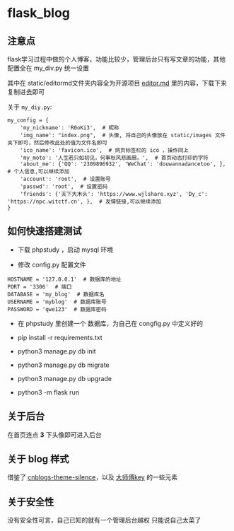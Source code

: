 # flask_blog

## 注意点
flask学习过程中做的个人博客，功能比较少，管理后台只有写文章的功能，其他配置全在 my_div.py 统一设置

其中在 static/editormd文件夹内容全为开源项目 [editor.md](https://github.com/pandao/editor.md ) 里的内容，下载下来复制进去即可

关于 `my_diy.py`:
```
my_config = {
    'my_nickname': 'R0oKi3',  # 昵称
    'img_name': "index.png",  # 头像, 将自己的头像放在 static/images 文件夹下即可，然后修改此处的值为文件名即可
    'ico_name': 'favicon.ico',  # 网页标签栏的 ico ，操作同上
    'my_moto': '人生若只如初见，何事秋风悲画扇。',  # 首页动态打印的字符
    'about_me': {'QQ': '2309896932', 'WeChat': 'douwannadancetoo', },  # 个人信息,可以继续添加
    'account': 'root',  # 设置账号
    'passwd': 'root',  # 设置密码
    'friends': {'天下大木头': 'https://www.wjlshare.xyz', 'Dy_c': 'https://npc.witctf.cn', },  # 友情链接,可以继续添加
}
```

## 如何快速搭建测试
* 下载 phpstudy ，启动 mysql 环境

* 修改 config.py 配置文件
```
HOSTNAME = '127.0.0.1'  # 数据库的地址
PORT = '3306'  # 端口
DATABASE = 'my_blog'  # 数据库名
USERNAME = 'myblog'  # 数据库账号
PASSWORD = 'qwe123'  # 数据库密码
```

* 在 phpstudy 里创建一个 数据库，为自己在 congfig.py 中定义好的

* pip install -r requirements.txt

* python3 manage.py db init

* python3 manage.py db migrate

* python3 manage.py db upgrade

* python3 -m flask run

## 关于后台
在首页连点 **3** 下头像即可进入后台

## 关于 blog 样式

借鉴了 [cnblogs-theme-silence](https://github.com/esofar/cnblogs-theme-silence)，以及 [大师傅key](https://gh0st.cn/) 的一些元素


## 关于安全性
没有安全性可言，自己已知的就有一个管理后台越权
只能说自己太菜了


